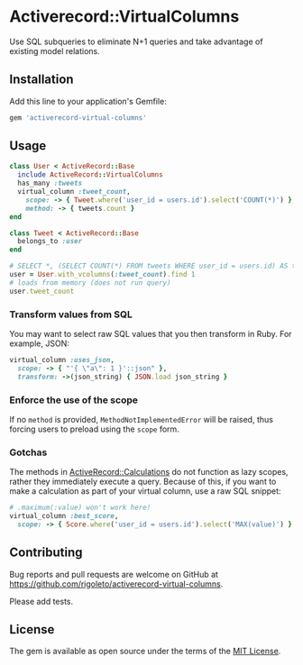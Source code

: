 # Activerecord::VirtualColumns
Use SQL subqueries to eliminate N+1 queries and take advantage of existing model relations.

## Installation

Add this line to your application's Gemfile:

```ruby
gem 'activerecord-virtual-columns'
```

## Usage
```ruby
class User < ActiveRecord::Base
  include ActiveRecord::VirtualColumns
  has_many :tweets
  virtual_column :tweet_count,
    scope: -> { Tweet.where('user_id = users.id').select('COUNT(*)') },
    method: -> { tweets.count }
end

class Tweet < ActiveRecord::Base
  belongs_to :user
end

# SELECT *, (SELECT COUNT(*) FROM tweets WHERE user_id = users.id) AS tweet_count
user = User.with_vcolumns(:tweet_count).find 1
# loads from memory (does not run query)
user.tweet_count

```

### Transform values from SQL
You may want to select raw SQL values that you then transform in Ruby. For example, JSON:
```ruby
virtual_column :uses_json,
  scope: -> { "'{ \"a\": 1 }'::json" },
  transform: ->(json_string) { JSON.load json_string }
```

### Enforce the use of the scope
If no `method` is provided, `MethodNotImplementedError` will be raised, thus forcing users to preload using the `scope` form.

### Gotchas
The methods in [ActiveRecord::Calculations](https://api.rubyonrails.org/classes/ActiveRecord/Calculations.html) do not function as lazy scopes, rather they immediately execute a query. Because of this, if you want to make a calculation as part of your virtual column, use a raw SQL snippet:
```ruby
# .maximum(:value) won't work here!
virtual_column :best_score,
  scope: -> { Score.where('user_id = users.id').select('MAX(value)') }
```

## Contributing

Bug reports and pull requests are welcome on GitHub at https://github.com/rigoleto/activerecord-virtual-columns.

Please add tests.

## License

The gem is available as open source under the terms of the [MIT License](https://opensource.org/licenses/MIT).
